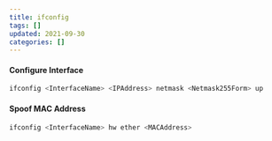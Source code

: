 ```yaml
---
title: ifconfig
tags: []
updated: 2021-09-30
categories: []
---
```


#### Configure Interface
```bash
ifconfig <InterfaceName> <IPAddress> netmask <Netmask255Form> up
```

#### Spoof MAC Address
```bash
ifconfig <InterfaceName> hw ether <MACAddress>
```